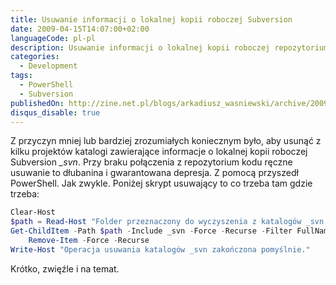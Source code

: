```yaml
---
title: Usuwanie informacji o lokalnej kopii roboczej Subversion
date: 2009-04-15T14:07:00+02:00
languageCode: pl-pl
description: Usuwanie informacji o lokalnej kopii roboczej repozytorium kodu Subversion przy pomocy skryptu PowerShell
categories:
  - Development
tags:
  - PowerShell
  - Subversion
publishedOn: http://zine.net.pl/blogs/arkadiusz_wasniewski/archive/2009/04/15/usuwanie-informacji-o-lokalnej-kopii-roboczej-subversion.aspx
disqus_disable: true
---
```


Z przyczyn mniej lub bardziej zrozumiałych koniecznym było, aby usunąć z kilku projektów katalogi zawierające informacje o lokalnej kopii roboczej Subversion *_svn*. Przy braku połączenia z repozytorium kodu ręczne usuwanie to dłubanina i gwarantowana depresja. Z pomocą przyszedł PowerShell. Jak zwykle. Poniżej skrypt usuwający to co trzeba tam gdzie trzeba:

```powershell
Clear-Host
$path = Read-Host "Folder przeznaczony do wyczyszenia z katalogów _svn: "
Get-ChildItem -Path $path -Include _svn -Force -Recurse -Filter FullName |
    Remove-Item -Force -Recurse
Write-Host "Operacja usuwania katalogów _svn zakończona pomyślnie."
```

Krótko, zwięźle i na temat.